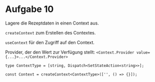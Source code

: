 # Aufgabe 10

Lagere die Rezeptdaten in einen Context aus.

`createContext` zum Erstellen des Contextes.

`useContext` für den Zugriff auf den Context.

Provider, der den Wert zur Verfügung stellt: `<Context.Provider value={...}>...</Context.Provider>`

```
type ContextType = [string, Dispatch<SetStateAction<string>>];

const Context = createContext<ContextType>(['', () => {}]);
```
